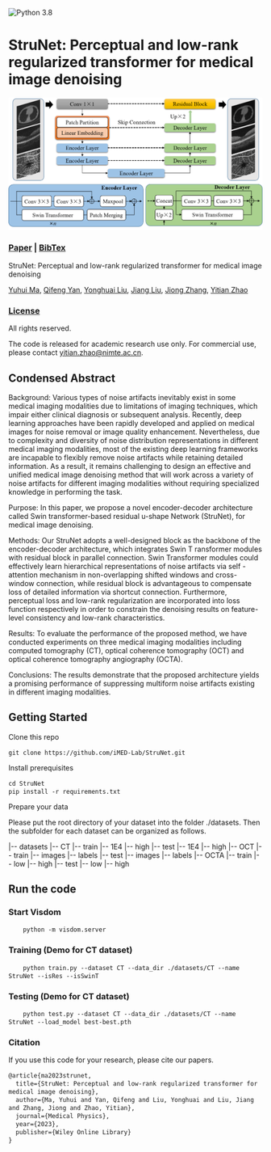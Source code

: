 ![Python 3.8](https://img.shields.io/badge/python-3.8-green.svg)
<span id="jump1"></span>
# StruNet: Perceptual and low-rank regularized transformer for medical image denoising
![StruNet Show](./imgs/framework.png)

###  [Paper](https://doi.org/10.1002/mp.16550) | [BibTex](#jump2)

StruNet: Perceptual and low-rank regularized transformer for medical image denoising<br>

[Yuhui Ma](#jump1),  [Qifeng Yan](#jump1),  [Yonghuai Liu](#jump1),  [Jiang Liu](#jump1),  [Jiong Zhang](#jump1),  [Yitian Zhao](#jump1)<br>

### [License](https://github.com/iMED-Lab/StruNet/blob/master/LICENSE)

All rights reserved.

The code is released for academic research use only. For commercial use, please contact [yitian.zhao@nimte.ac.cn](#jump1).

## Condensed Abstract

Background: Various types of noise artifacts inevitably exist in some medical imaging modalities due to limitations of imaging techniques, which impair either clinical diagnosis or subsequent analysis. Recently, deep learning approaches have been rapidly developed and applied on medical images for noise removal or image quality enhancement. Nevertheless, due to complexity and diversity of noise distribution representations in different medical imaging modalities, most of the existing deep learning frameworks are incapable to flexibly remove noise artifacts while retaining detailed information. As a result, it remains challenging to design an effective and unified medical image denoising method that will work across a variety of noise artifacts for different imaging modalities without requiring specialized knowledge in performing the task. 

Purpose: In this paper, we propose a novel encoder-decoder architecture called Swin transformer-based residual u-shape Network (StruNet), for medical image denoising. 

Methods: Our StruNet adopts a well-designed block as the backbone of the encoder-decoder architecture, which integrates Swin T ransformer modules with residual block in parallel connection. Swin Transformer modules could effectively learn hierarchical representations of noise artifacts via self -attention mechanism in non-overlapping shifted windows and cross-window connection, while residual block is advantageous to compensate loss of detailed information via shortcut connection. Furthermore, perceptual loss and low-rank regularization are incorporated into loss function respectively in order to constrain the denoising results on feature-level consistency and low-rank characteristics. 

Results: To evaluate the performance of the proposed method, we have conducted experiments on three medical imaging modalities including computed tomography (CT), optical coherence tomography (OCT) and optical coherence tomography angiography (OCTA). 

Conclusions: The results demonstrate that the proposed architecture yields a promising performance of suppressing multiform noise artifacts existing in different imaging modalities. 

## Getting Started

Clone this repo
```
git clone https://github.com/iMED-Lab/StruNet.git
```

Install prerequisites
```
cd StruNet
pip install -r requirements.txt
```

Prepare your data

Please put the root directory of your dataset into the folder ./datasets. Then the subfolder for each dataset can be organized as follows. 

|-- datasets
    |-- CT
        |-- train
            |-- 1E4
            |-- high
        |-- test
            |-- 1E4
            |-- high
    |-- OCT
        |-- train
            |-- images
            |-- labels
        |-- test
            |-- images
            |-- labels
    |-- OCTA
        |-- train
            |-- low
            |-- high
        |-- test
            |-- low
            |-- high

## Run the code

### Start Visdom
```
    python -m visdom.server
```
### Training (Demo for CT dataset)
```
    python train.py --dataset CT --data_dir ./datasets/CT --name StruNet --isRes --isSwinT
```
### Testing (Demo for CT dataset)
```
    python test.py --dataset CT --data_dir ./datasets/CT --name StruNet --load_model best-best.pth
```


<span id="jump2"></span>
### Citation
If you use this code for your research, please cite our papers. 
```
@article{ma2023strunet,
  title={StruNet: Perceptual and low-rank regularized transformer for medical image denoising},
  author={Ma, Yuhui and Yan, Qifeng and Liu, Yonghuai and Liu, Jiang and Zhang, Jiong and Zhao, Yitian},
  journal={Medical Physics},
  year={2023},
  publisher={Wiley Online Library}
}
```
